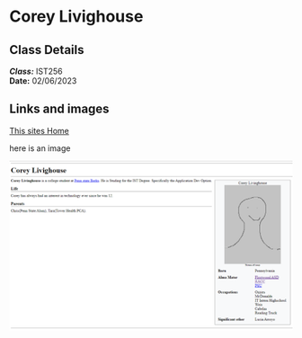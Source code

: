 # Corey Livighouse

## Class Details
***Class:*** IST256  
**Date:** 02/06/2023

## Links and images

[This sites Home](https://github.com/clivinghouse-psu-ist-256/Self-Bio-Wikipedia)

here is an image

![image](./images/demo.png)